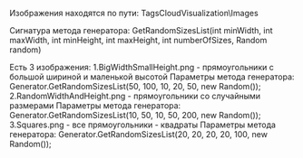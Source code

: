 Изображения находятся по пути:
	TagsCloudVisualization\Images

Сигнатура метода генератора:
	GetRandomSizesList(int minWidth, int maxWidth, int minHeight, int maxHeight, int numberOfSizes, Random random)

Eсть 3 изображения:
	1.BigWidthSmallHeight.png - прямоугольники с большой шириной и маленькой высотой
		Параметры метода генератора: Generator.GetRandomSizesList(50, 100, 10, 20, 50, new Random());
	2.RandomWidthAndHeight.png - прямоугольники со случайными размерами
		Параметры метода генератора: Generator.GetRandomSizesList(10, 50, 10, 50, 200, new Random());
	3.Squares.png - все прямоугольники - квадраты
		Параметры метода генератора: Generator.GetRandomSizesList(20, 20, 20, 20, 100, new Random());
